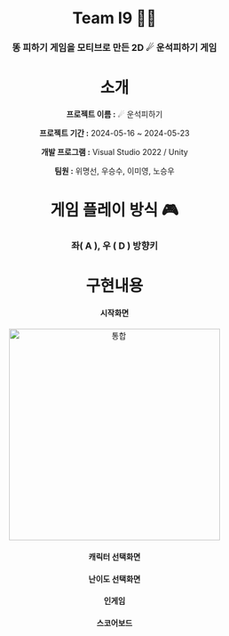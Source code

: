 
<div align="center"> 
  
# Team I9 🤦‍♂️


<div align="center"> 
  
### 똥 피하기 게임을 모티브로 만든 2D ☄ 운석피하기 게임
  
#
<div align="center"> 
  
#  소개 

  
</div>
<div align="center"> 
  
**프로젝트 이름 :** ☄ 운석피하기
  </div>
<div align="center"> 
  
**프로젝트 기간 :** 2024-05-16 ~ 2024-05-23
  </div>
<div align="center"> 
  
**개발 프로그램 :** Visual Studio 2022 / Unity
  </div>
<div align="center"> 
  
**팀원 :** 위명선, 우승수, 이미영, 노승우
  </div>
<div align="center"> 
  
#  게임 플레이 방식 🎮 

<div align="center"> 
  
### 좌( A ), 우 ( D ) 방향키

#

#  구현내용 
#### 시작화면

<img width="380" alt="통합" src="https://github.com/Myeungsun/I9-Team/assets/167074990/dc2e66ad-a4c2-4205-8d7d-2cc3d7a3ccd2">

#### 캐릭터 선택화면

#### 난이도 선택화면

#### 인게임

#### 스코어보드
